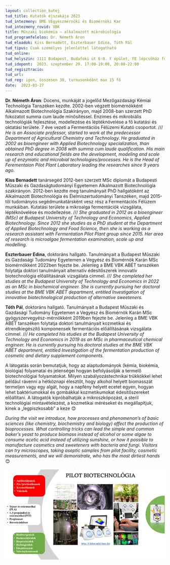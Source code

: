 ```yaml
---
layout: collection_kutej
tud_title: Kutatók éjszakája 2023
tud_intezmeny: BME VEgyészmérnöki és Biomérnöki Kar
tud_intezmeny_rovid: VBK
title: Műszaki biokémia – alkalmazott mikrobiológia
tud_programfelelos: Dr. Németh Áron
tud_eloadok: Kiss Bernadett, Eszterbauer Edina, Tóth Pál
tud_tipus: Csak személyes jelenléttel látogatható
tud_online: 
tud_helyszin: 1111 Budapest, Budafoki út 6-8. F épület, FE lépcsőház földszint (F épület Szent Gellért térhez közelebbi szárny, közvetlanül az utcai kapunál lévő épületi ajtónál)
tud_idopont:  2023. szeptember 29. 17:00-19:00, 20:00-22:00
tud_regisztracio: 
tud_url: 
tud_reg: igen, összesen 30, turnusonkéánt max 15 fő
date:  2023-03-27
---
```



**Dr. Németh Áron**: Docens, munkáját a jogelőd Mezőgazdasági Kémiai Technológia Tanszéken kezdte. 2002-ben végzett biomérnökként Alkalmazott Biotechnológia Szakirányon, majd 2008-ban szerzett PhD fokozatot summa cum laude minősítéssel. Enzimes és mikrobiális technológiák fejlesztése, modellezése és léptéknövelése a fő kutatási és oktatási területe. 7 éve vezeti a Fermentációs Félüzemi Kutató csoportot.
 ///
_He is an Associate professor, started to work at the predecessor Department of Agricultural Chemistry and Technology. He graduated in 2002 as bioengineer with Applied Biotechnology specialization, than obtained PhD degree in 2008 with summa cum laude qualification. His main research and educational fields are the development, modeling and scale up of enzymatic and microbial technologies/processes. He is the Head of Ferementaion Pilot Plant Laboratory leading the researches since 9 years ago._

**Kiss Bernadett** tanársegéd 2012-ben szerzett MSc diplomát a Budapesti Műszaki és Gazdaságtudományi Egyetemen Alkalmazott Biotechnológia szakirányon. 2012-ben kezdte meg tanulmányait PhD hallgatóként az Alkalmazott Biotechnológia és Élelmiszertudományi Tanszéken, majd 2015-től tudományos segédmunkatársként vesz rész a Fermentációs Félüzem munkáiban. Kutatási területe a mikroalga fermentációk vizsgálata, léptéknövelése és modellezése.
 /// 
_She graduated in 2012 as a bioengineer (MSc) at Budapest University of Technology and Economics, Applied Biotechnology. Since 2012 she studies as a PhD student at the Department of Applied Biotechnology and Food Science, then she is working as a research assistant with Fermentation Pilot Plant group since 2015. Her area of research is microalgae fermentation examination, scale up and modelling._

**Eszterbauer Edina**, doktoráns hallgató. Tanulmányait a Budapest Műszaki és Gazdasági Tudomány Egyetemen a Vegyész és Biomérnök Karán MSc biomérnökként 2022ben fejezte be. Jelenleg a BME VBK ABÉT tanszéken folytatja doktori tanulmányait alternatív édesítőszerek innovatív biotechnológia előállításának vizsgálata címmel.
 /// 
_She completed her studies at the Budapest University of Technology and Economics in 2022 as an MSc in biochemical engineer. She is currently pursuing her doctoral studies at the BME VBK ABÉT department, entitled Investigation of innovative biotechnological production of alternative sweeteners._

**Tóth Pál**, doktoráns hallgató. Tanulmányait a Budapest Műszaki és Gazdasági Tudomány Egyetemen a Vegyész és Biomérnök Karán MSc gyógyszervegyész-mérnökként 2019ben fejezte be. Jelenleg a BME VBK ABÉT tanszéken folytatja doktori tanulmányait kozmetikai és étrendkiegészítő komponensek fermentációs előállításának vizsgálata címmel.
 /// _He completed his studies at the Budapest University of Technology and Economics in 2019 as an MSc in pharmaceutical chemical engineer. He is currently pursuing his doctoral studies at the BME VBK ABÉT department, entitled Investigation of the fermentation production of cosmetic and dietary supplement components._



A látogatás során bemutatjuk, hogy az alaptudományok (kémia, biokémia, biológia) folyamatai és jelenségei hogyan befolyásolják a termelő biotechnológiai folyamatokat. Milyen szabályozástechnikai trükkökkel lehet például rávenni a hétköznapi élesztőt, hogy alkohol helyett biomasszát termeljen vagy egy algát, hogy a napfény helyett ecetet egyen, hogyan lehet baktériumokkal és gombákkal kozmetikumokat édesítőszereket előállítani. A látogatók kipróbálhatják a mikroszkópozást, a steril technológiai mintavételezést, a kozmetikai méréseket és megállapítjuk, kinek a „legpiszkosabb” a keze 😊

_During the visit we introduce, how processes and phenomenon’s of basic sciences (like chemistry, biochemistry and biology) affect the production of bioprocesses. What controlling tricks can lead the simple and common baker’s yeast to produce biomass instead of alcohol or some algae to consume acetic acid instead of utilizing sunshine, or how it possible to manufacture cosmetics and sweeteners with bacteria and fungi. Visitors can try microscopes, taking aseptic samples from pilot facility, cosmetic measurements, and we will demonstrate, who has the most dirtiest hands_ 😊

![Műszaki biokémia – alkalmazott mikrobiológia](images/muszaki-biokemia-alkalmazott-mikrobiologia.jpg)

